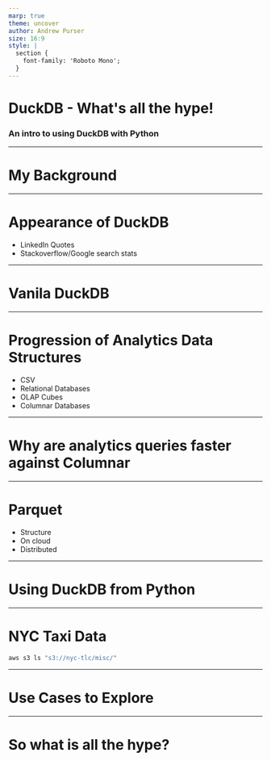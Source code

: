 ```yaml
---
marp: true
theme: uncover
author: Andrew Purser
size: 16:9
style: |
  section {
    font-family: 'Roboto Mono';
  }
---
```

<!-- _class: lead -->
# DuckDB - What's all the hype!

### An intro to using DuckDB with Python

---
# My Background


---
# Appearance of DuckDB

- LinkedIn Quotes
- Stackoverflow/Google search stats
---
<!-- _class: invert -->
# Vanila DuckDB


---

# Progression of Analytics Data Structures
- CSV
- Relational Databases
- OLAP Cubes
- Columnar Databases
---
# Why are analytics queries faster against Columnar


---
# Parquet
- Structure
- On cloud
- Distributed
---
# Using DuckDB from Python

---
# NYC Taxi Data
``` bash
aws s3 ls "s3://nyc-tlc/misc/"
```
---
# Use Cases to Explore

---
# So what is all the hype?
